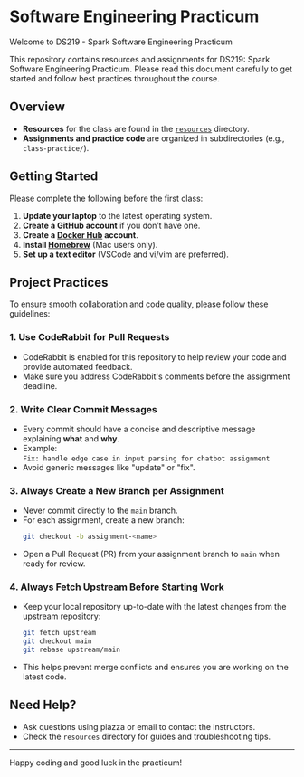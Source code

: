 # Software Engineering Practicum

Welcome to DS219 - Spark Software Engineering Practicum

This repository contains resources and assignments for DS219: Spark Software Engineering Practicum. Please read this document carefully to get started and follow best practices throughout the course.

## Overview

- **Resources** for the class are found in the [`resources`](resources/) directory.
- **Assignments and practice code** are organized in subdirectories (e.g., `class-practice/`).

## Getting Started

Please complete the following before the first class:
1. **Update your laptop** to the latest operating system.
2. **Create a GitHub account** if you don’t have one.
3. **Create a [Docker Hub](https://www.docker.com/) account**.
4. **Install [Homebrew](https://brew.sh/)** (Mac users only).
5. **Set up a text editor** (VSCode and vi/vim are preferred).

## Project Practices

To ensure smooth collaboration and code quality, please follow these guidelines:

### 1. Use CodeRabbit for Pull Requests

- CodeRabbit is enabled for this repository to help review your code and provide automated feedback.
- Make sure you address CodeRabbit's comments before the assignment deadline.

### 2. Write Clear Commit Messages

- Every commit should have a concise and descriptive message explaining **what** and **why**.
- Example:  
  `Fix: handle edge case in input parsing for chatbot assignment`
- Avoid generic messages like "update" or "fix".

### 3. Always Create a New Branch per Assignment

- Never commit directly to the `main` branch.
- For each assignment, create a new branch:
  ```bash
  git checkout -b assignment-<name>
  ```
- Open a Pull Request (PR) from your assignment branch to `main` when ready for review.

### 4. Always Fetch Upstream Before Starting Work

- Keep your local repository up-to-date with the latest changes from the upstream repository:
  ```bash
  git fetch upstream
  git checkout main
  git rebase upstream/main
  ```
- This helps prevent merge conflicts and ensures you are working on the latest code.

## Need Help?

- Ask questions using piazza or email to contact the instructors.
- Check the `resources` directory for guides and troubleshooting tips.

---

Happy coding and good luck in the practicum!
